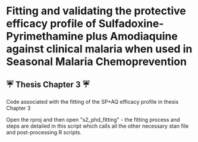 # Fitting and validating the protective efficacy profile of Sulfadoxine-Pyrimethamine plus Amodiaquine against clinical malaria when used in Seasonal Malaria Chemoprevention 

## :umbrella: Thesis Chapter 3 :umbrella:

Code associated with the fitting of the SP+AQ efficacy profile in thesis Chapter 3  

Open the rproj and then open "s2_phd_fitting" - the fitting process and steps are detailed in this script which calls all the other necessary stan file and post-processing R scripts.
